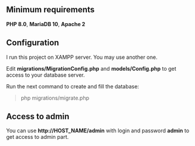 ## Minimum requirements
**PHP 8.0**,
**MariaDB 10**,
**Apache 2**

## Configuration
I run this project on XAMPP server. You may use another one.

Edit **migrations/MigrationConfig.php** and **models/Config.php** to get access to your database server.

Run the next command to create and fill the database:

> php migrations/migrate.php

## Access to admin

You can use **http://HOST_NAME/admin** with login and password **admin** to get access to admin part.

